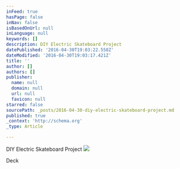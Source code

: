 ```yaml
---
inFeed: true
hasPage: false
inNav: false
isBasedOnUrl: null
inLanguage: null
keywords: []
description: DIY Electric Skateboard Project
datePublished: '2016-04-30T19:03:22.558Z'
dateModified: '2016-04-30T19:03:17.421Z'
title: ''
author: []
authors: []
publisher:
  name: null
  domain: null
  url: null
  favicon: null
starred: false
sourcePath: _posts/2016-04-30-diy-electric-skateboard-project.md
published: true
_context: 'http://schema.org'
_type: Article

---
```

DIY Electric Skateboard Project
![](https://the-grid-user-content.s3-us-west-2.amazonaws.com/3442e2f4-5e01-47f1-990c-d61a99762946.jpg)

Deck